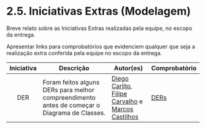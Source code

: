 # 2.5. Iniciativas Extras (Modelagem)

Breve relato sobre as Iniciativas Extras realizadas pela equipe, no escopo da entrega.

Apresentar links para comprobatórios que evidenciem qualquer que seja a realização extra conferida pela equipe no escopo da entrega.

| Iniciativa | Descrição | Autor(es) | Comprobatório |
| :--------: | --------- | --------- | ------------- |
| DER | Foram feitos alguns DERs para melhor compreendimento antes de começar o Diagrama de Classes. | [Diego Carlito][DiegoGH], [Filipe Carvalho][FilipeGH] e [Marcos Castilhos][MarcosGH] | [DERs](/Modelagem/extras/DER/DERs.md) |

[DiegoGH]: https://github.com/DiegoCarlito
[FilipeGH]: https://github.com/Filipe-002
[GenilsonGH]: https://github.com/GenilsonJrs
[GeovaneGH]: https://github.com/GeovaneSFT
[GuilhermeGH]: https://github.com/Guilermanoo
[GustavoGH]: https://github.com/gustaallves
[JoãoVitorGH]: https://github.com/Joa0v
[MarcosGH]: https://github.com/Marcosatc147
[NicollasGH]: https://github.com/Nicollaxs
[Pedro Henrique]: https://github.com/PedroHhenriq
[SamuelGH]: https://github.com/SamuelRicosta